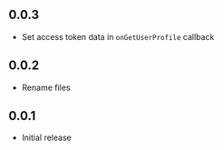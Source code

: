 ## 0.0.3

- Set access token data in `onGetUserProfile` callback

## 0.0.2

- Rename files

## 0.0.1

- Initial release

